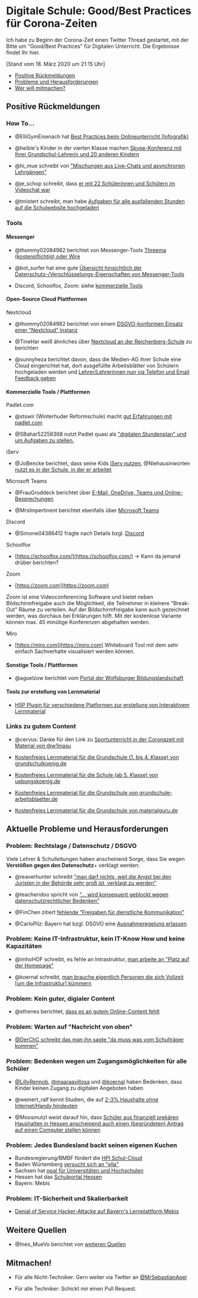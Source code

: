 # Digitale Schule: Good/Best Practices für Corona-Zeiten

Ich habe zu Beginn der Corona-Zeit einen Twitter Thread gestartet, mit der Bitte um "Good/Best Practices" für Digitalen Unterricht. Die Ergebnisse findet Ihr hier.

[Stand vom 18. März 2020 um 21:15 Uhr]

- [Positive Rückmeldungen](#zusammenfassung-der-ergebnisse)
- [Probleme und Herausforderungen](#aktuelle-probleme-und-herausforderungen)
- [Wer will mitmachen?](#mitmachen)

## Positive Rückmeldungen

### How To... 

- @ElliGymEisenach hat [Best Practices beim Onlineunterricht (Infografik)](https://twitter.com/ElliGymEisenach/status/1240025785697779712/photo/1)

- @heibie's Kinder in der vierten Klasse machen [Skype-Konferenz mit Ihrer Grundschul-Lehrerin und 20 anderen Kindern](https://twitter.com/heibie/status/1240211265106083841)

- @hi_mue schreibt von ["Mischungen aus Live-Chats und asynchronen Lehrgängen"](https://twitter.com/imhoHOF/status/1240106066207289344)

- @je_schop schreibt, dass [er mit 22 Schülerinnen und Schülern im Videochat war](https://twitter.com/je_schop/status/1240031298149920768)

- @tmistert schreibt, man habe [Aufgaben für alle ausfallenden Stunden auf die Schulwebsite hochgeladen](https://twitter.com/FrauGroddeck/status/1240279485192249347)

### Tools

#### Messenger

- @thommy02084982 berichtet von Messenger-Tools [Threema (kostenpflichtig) oder Wire](https://twitter.com/thommy02084982/status/1240264546503319553)

- @bot_surfer hat eine gute [Übersicht hinsichtlich der Datenschutz-/Verschlüsselungs-Eigenschaften von Messenger-Tools](https://twitter.com/bot_surfer/status/1240337763758747649)

- Discord, Schoolfox, Zoom: siehe [kommerzielle Tools](#kommerzielle-tools--plattformen)


#### Open-Source Cloud Plattformen

Nextcloud

- @thommy02084982 berichtet von einem [DSGVO-konformen Einsatz einer "Nextcloud" Instanz](https://twitter.com/thommy02084982/status/1240264546503319553)

- @TineHar weiß ähnliches über [Nextcloud an der Reichenberg-Schule](https://twitter.com/TineHar/status/1240155078297862144) zu berichten


- @sunnyheza berichtet davon, dass die Medien-AG ihrer Schule eine Cloud eingerichtet hat, dort ausgefüllte Arbeitsblätter von Schülern hochgeladen werden und [Lehrer/Lehrerinnen nun via Telefon und Email Feedback geben](https://twitter.com/sunnyheza/status/1240181872514269186)


#### Kommerzielle Tools / Plattformen

Padlet.com

- @stswir (Winterhuder Reformschule) macht [gut Erfahrungen mit padlet.com](https://twitter.com/stswir/status/1240008285765472256)

- @SBahar52256368 nutzt Padlet quasi als ["digitalen Stundenplan" und um Aufgaben zu stellen.](https://twitter.com/SBahar52256368/status/1240528774690635777?s=20)

iServ
- @JoBencke berichtet, dass seine Kids [iServ nutzen](https://twitter.com/JoBencke/status/1240258453483945984), @Niehausinworten [nutzt es in der Schule, in der er arbeitet](https://twitter.com/Niehausinworten/status/1240157201093844999)

Microsoft Teams
- @FrauGroddeck berichtet über [E-Mail, OneDrive, Teams und Online-Besprechungen](https://twitter.com/FrauGroddeck/status/1240279485192249347)

- @MrsImpertinent berichtet ebenfalls über [Microsoft Teams](https://twitter.com/MrsImpertinent/status/1239949894103830529)

Discord
- @Simone04386412 fragte nach Details bzgl. [Discord](https://twitter.com/Simone04386412/status/1240352726686498821)

Schoolfox
- [https://schoolfox.com/](https://schoolfox.com/) -> Kann da jemand drüber berichten?

Zoom
- [https://zoom.com](https://zoom.com)

Zoom ist eine Videoconferencing Software und bietet neben Bildschirmfreigabe auch die Möglichkeit, die Teilnehmer in 
kleinere "Break-Out" Räume zu verteilen. Auf der Bildschirmfreigabe kann auch gezeichnet werden, was durchaus bei 
Erklärungen hilft. Mit der kostenlose Variante können max. 45 minütige Konferenzen abgehalten werden.

Miro
- [https://miro.com](https://miro.com)
Whiteboard Tool mit dem sehr einfach Sachverhalte visualisiert werden können.

#### Sonstige Tools / Plattformen

- @aguelzow berichtet vom [Portal der Wolfsburger Bildungslandschaft](https://twitter.com/aguelzow/status/1240242065986015232)

#### Tools zur erstellung von Lernmaterial

- [H5P Plugin für verschiedene Platformen zur erstellung von Interaktivem Lernmaterial](https://h5p.org/)

### Links zu gutem Content

- @cervus: Danke für den Link zu [Sportunterricht in der Coronazeit mit Material von @w1masu](https://padlet.com/jm_oleander23/sjd2h4djkr27)

- [Kostenfreies Lernmaterial für die Grundschule (1. bis 4. Klasse) von grundschulkoenig.de](https://www.grundschulkoenig.de/)

- [Kostenfreies Lernmaterial für die Schule (ab 5. Klasse) von uebungskoenig.de](https://www.uebungskoenig.de)

- [Kostenfreies Lernmaterial für die Grundschule von grundschule-arbeitsblaetter.de](https://www.grundschule-arbeitsblaetter.de)

- [Kostenfreies Lernmaterial für die Grundschule von materialguru.de](https://www.materialguru.de)

## Aktuelle Probleme und Herausforderungen

### Problem: Rechtslage / Datenschutz / DSGVO

Viele Lehrer & Schulleitungen haben anscheinend Sorge, dass Sie wegen **Verstößen gegen den Datenschutz**+ verklagt werden:

- @reaverhunter schreibt ["man darf nichts, weil die Angst bei den Juristen in der Behörde sehr groß ist, verklagt zu werden"](https://twitter.com/reaverhunter/status/1240163584803471361)

- @teacheridoo spricht von ["... wird konsequent geblockt wegen datenschutzrechtlicher Bedenken"](https://twitter.com/teacheridoo/status/1240132222952321027)
- @FinChen zitiert [fehlende "Freigaben für dienstliche Kommunikation"](https://twitter.com/FinChen46307572/status/1240235482509914112)

- @CarloPilz: Bayern hat bzgl. DSGVO eine [Ausnahmeregelung erlassen](https://twitter.com/CarloPiltz/status/1240198428623278081)

### Problem: Keine IT-Infrastruktur, kein IT-Know How und keine Kapazitäten

- @imhoHOF schreibt, es fehle an Intrastruktur, [man arbeite an "Platz auf der Homepage"](https://twitter.com/imhoHOF/status/1240106066207289344)

- @koernal schreibt, [man brauche eigentlich Personen die sich Vollzeit [um die Infrastruktur] kümmern](https://twitter.com/koernal/status/1240213170209333249)

### Problem: Kein guter, digialer Content 

- @sthenes berichtet, [dass es an gutem Online-Content fehlt](https://twitter.com/sthenes/status/1240219782298980352?s=20)

### Problem: Warten auf "Nachricht von oben"

- [@DerChC schreibt das man ihn sagte "da muss was vom Schulträger kommen"](https://twitter.com/DerChC/status/1240255366295957504?s=20)


### Problem: Bedenken wegen um Zugangsmöglichkeiten für alle Schüler

- [@LillyRennob](https://twitter.com/LillyRennob/status/1239997402469347328), [@maaraavillosa](https://twitter.com/maaraavillosa/status/1240032186922827777) und 
[@koernal](https://twitter.com/koernal/status/1240000562025902083) haben Bedenken, dass Kinder keinen Zugang zu digitalen Angeboten haben  
 
- @weinert_ralf kennt Studien, die auf [2-3% Haushalte ohne Internet/Handy hindeuten](https://twitter.com/weinert_ralf/status/1240593765527666689) 

- @Moosmutzl weist darauf hin, dass [Schüler aus finanziell prekären Haushalten in Hessen anscheinend auch einen (begründeten) Antrag auf einen Computer stellen können](https://twitter.com/Moosmutzl/status/1240023919102435328)


### Problem: Jedes Bundesland backt seinen eigenen Kuchen

- Bundesregierung/BMBF fördert die [HPI Schul-Cloud](https://schul-cloud.org/)
- Baden Würtemberg [versucht sich an "ella"](https://www.swr.de/swraktuell/baden-wuerttemberg/Nach-dem-Aus-fuer-Ella-Neustart-fuer-eine-digitale-Bildungsplattform-in-BW,ella-neustart-100.html)
- Sachsen hat [opal für  Universitäten und Hochschulen](https://bildungsportal.sachsen.de/portal/)
- Hessen hat das [Schulportal Hessen](https://kultusministerium.hessen.de/pressearchiv/pressemitteilung/das-neue-schulportal-hessen-startet)
- Bayern: Mebis
 

### Problem: IT-Sicherheit und Skalierbarkeit

- [Denial of Service Hacker-Attacke auf Bayern's Lernplattform Mebis](https://www.sueddeutsche.de/bayern/bayern-mebis-hackerangriff-1.4846987)


## Weitere Quellen

- @Ines_MueVo berichtet von [weiteren Quellen](https://twitter.com/Ines_MueVo/status/1240171749653839872)

##  Mitmachen!

- Für alle Nicht-Techniker: Gern weiter via Twitter an [@MrSebastianApel](https://twitter.com/MrSebastianApel)

- Für alle Techniker: Schickt mir einen Pull Request. 
